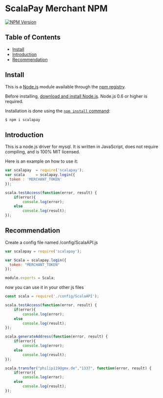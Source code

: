 
# ScalaPay Merchant NPM

[![NPM Version][npm-version-image]][npm-url]

## Table of Contents
- [Install](#install)
- [Introduction](#introduction)
- [Recommendation](#recommendation)

## Install

This is a [Node.js](https://nodejs.org/en/) module available through the [npm registry](https://www.npmjs.com/).

Before installing, [download and install Node.js](https://nodejs.org/en/download/). Node.js 0.6 or higher is required.

Installation is done using the [`npm install` command](https://docs.npmjs.com/getting-started/installing-npm-packages-locally):

```sh
$ npm i scalapay
```

## Introduction

This is a node.js driver for mysql. It is written in JavaScript, does not
require compiling, and is 100% MIT licensed.

Here is an example on how to use it:

```js
var scalapay  = require('scalapay');
var scala     = scalapay.login({
  token : 'MERCHANT_TOKEN'
});

scala.testAccess(function(error, result) {
	if(error){
		console.log(error);
	else
		console.log(result);
});
```


## Recommendation

Create a config file named /config/ScalaAPI.js

```js
var scalapay = require('scalapay');

var Scala = scalapay.login({ 
  token: "MERCHANT_TOKEN" 
});

module.exports = Scala;
```

now you can use it in your other js files
```js
const scala = require('./config/ScalaAPI');

scala.testAccess(function(error, result) {
	if(error){
		console.log(error);
	else
		console.log(result);
});

scala.generateAddress(function(error, result) {
	if(error){
		console.log(error);
	else
		console.log(result);
});

scala.transfer("philip119@gmx.de","1337", function(error, result) {
	if(error){
		console.log(error);
	else
		console.log(result);
});
```

[npm-url]: https://npmjs.org/package/scalapay
[npm-version-image]: https://badgen.net/npm/v/scalapay
